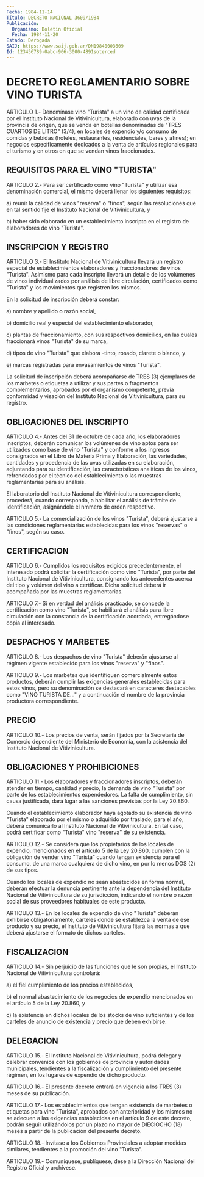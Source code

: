 ```yaml
---
Fecha: 1984-11-14
Título: DECRETO NACIONAL 3609/1984
Publicación:
  Organismo: Boletín Oficial
  Fecha: 1984-11-20
Estado: Derogada
SAIJ: https://www.saij.gob.ar/DN19840003609
Id: 123456789-0abc-906-3000-4891soterced
---
```

# DECRETO REGLAMENTARIO SOBRE VINO TURISTA

<a id="1"></a>
ARTICULO  1.-  Denomínase  vino "Turista" a un vino de calidad certificada  por  el  Instituto  Nacional    de    Vitivinicultura, elaborado  con  uvas  de  la provincia de origen, que se  venda  en botellas denominadas de "TRES  CUARTOS  DE LITRO" (3/4), en locales de expendio y/o consumo de comidas y bebidas (hoteles, restaurantes,  residenciales,  bares  y  afines);    en    negocios específicamente  dedicados a la venta de artículos regionales  para el  turismo  y  en otros  en  que  se  vendan  vinos  fraccionados.

## REQUISITOS PARA EL VINO "TURISTA"

<a id="2"></a>
ARTICULO  2.-  Para  ser  certificado  como  vino  "Turista" y utilizar  esa  denominación  comercial, el mismo deberá llenar  los siguientes requisitos:

a)  reunir  la calidad de vinos  "reserva"  o  "finos",  según  las resoluciones  que  en  tal  sentido  fije  el Instituto Nacional de Vitivinicultura, y

b)  haber  sido  elaborado en un establecimiento  inscripto  en  el registro de elaboradores de vino "Turista".

## INSCRIPCION Y REGISTRO

<a id="3"></a>
ARTICULO  3.- El Instituto Nacional de Vitivinicultura llevará un registro especial de establecimientos elaboradores y fraccionadores de  vinos  "Turista".  Asimismo  para cada inscripto llevará  un detalle de los volúmenes de vinos individualizados  por análisis de  libre  circulación,  certificados como "Turista" y los movimientos que registren los mismos.

En la solicitud de inscripción deberá constar:

a) nombre y apellido o razón social,

b) domicilio real y especial del establecimiento  elaborador,

c)  plantas  de fraccionamiento, con sus respectivos domicilios, en las  cuales  fraccionará    vinos   "Turista"  de  su  marca,

d) tipos de vino "Turista" que elabora  -tinto,  rosado,  clarete o blanco, y

e)  marcas registradas para envasamientos de vinos "Turista".

La  solicitud   de  inscripción  deberá  acompañarse  de  TRES  (3) ejemplares de los  marbetes  o  etiquetas a utilizar y sus partes o fragmentos complementarios, aprobados  por el organismo competente, previa conformidad y visación del Instituto Nacional de Vitivinicultura, para su registro.

## OBLIGACIONES DEL INSCRIPTO

<a id="4"></a>
ARTICULO  4.-  Antes  del  31  de  octubre  de  cada  año, los elaboradores  inscriptos,  deberán comunicar los volúmenes de  vino aptos para ser utilizados como  base de vino "Turista" y conforme a los ingresos consignados en el Libro de Materia Prima y Elaboración, las variedades, cantidades  y  procedencia de las uvas utilizadas  en su elaboración, adjuntando para  su  identificación, las características  analíticas  de  los  vinos, refrendados por el técnico del establecimiento o las muestras  reglamentarias  para su análisis.

El    laboratorio    del   Instituto  Nacional  de  Vitivinicultura correspondiente, procederá,  cuando  corresponda,  a  habilitar  el análisis  de  trámite  de  identificación, asignándole el nmmero de orden respectivo.

<a id="5"></a>
ARTICULO 5.- La comercialización de los vinos "Turista", deberá ajustarse  a  las  condiciones reglamentarias establecidas para los vinos "reservas" o "finos", según su caso.

## CERTIFICACION

<a id="6"></a>
ARTICULO 6.- Cumplidos los requisitos exigidos precedentemente, el  interesado    podrá    solicitar  la  certificación  como  vino "Turista",  por parte del Instituto  Nacional  de  Vitivinicultura, consignando los  antecedentes  acerca del tipo y volúmen del vino a certificar. Dicha solicitud deberá  ir  acompañada por las muestras reglamentarias.

<a id="7"></a>
ARTICULO  7.- Si en verdad del análisis practicado, se concede la certificación  como  vino  "Turista",  se habilitará el análisis para  libre  circulación  con  la  constancia de  la  certificación acordada, entregándose copia al interesado.

## DESPACHOS Y MARBETES

<a id="8"></a>
ARTICULO 8.- Los despachos de vino "Turista" deberán ajustarse al régimen  vigente establecido para los vinos "reserva" y "finos".

<a id="9"></a>
ARTICULO 9.- Los marbetes que identifiquen comercialmente estos productos,  deberán  cumplir  las exigencias generales establecidas para estos vinos, pero su denominación  se  destacará en caracteres destacables  como "VINO TURISTA DE..." y a continuación  el  nombre de la provincia productora correspondiente.

## PRECIO

<a id="10"></a>
ARTICULO  10.-  Los  precios  de  venta,  serán fijados por la Secretaría de Comercio dependiente del Ministerio  de Economía, con la    asistencia    del   Instituto  Nacional  de  Vitivinicultura.

## OBLIGACIONES Y PROHIBICIONES

<a id="11"></a>
ARTICULO  11.-  Los  elaboradores y fraccionadores inscriptos, deberán atender en tiempo,  cantidad  y  precio, la demanda de vino "Turista" por parte de los establecimientos  expendedores. La falta de cumplimiento, sin causa justificada, dará lugar  a las sanciones previstas por la Ley 20.860.

Cuando el establecimiento elaborador haya agotado su  existencia de vino  "Turista"  elaborado  por  el mismo o adquirido por traslado, para  el  año,  deberá  comunicarlo  al    Instituto   Nacional  de Vitivinicultura. En tal caso, podrá certificar como "Turista"  vino "reserva" de su existencia.

<a id="12"></a>
ARTICULO 12.- Se considera que los propietarios de los locales de expendio,  mencionados  en  el  artículo  5  de  la  Ley 20.860, cumplen  con  la obligación de vender vino "Turista" cuando  tengan existencia para  el consumo, de una marca cualquiera de dicho vino, en por lo menos DOS (2) de sus tipos.

Cuando  los locales  de  expendio  no  sean  abastecidos  en  forma normal, deberán efectuar la denuncia pertinente ante la dependencia   del  Instituto  Nacional  de  Vitivinicultura  de  su jurisdicción, indicando el nombre o razón social de sus proveedores habituales de este producto.

<a id="13"></a>
ARTICULO  13.-  En  los  locales de expendio de vino "Turista" deberán exhibirse obligatoriamente,  carteles  donde  se establezca la venta de ese producto y su precio, el Instituto de Vitivinicultura  fijará  las  normas  a  que  deberá  ajustarse  el formato de dichos carteles.

## FISCALIZACION

<a id="14"></a>
ARTICULO  14.-  Sin  perjuicio  de  las  funciones  que le son propias, el Instituto Nacional de Vitivinicultura controlará:

a)    el  fiel  cumplimiento  de  los  precios  establecidos,

b) el normal abastecimiento de los negocios de expendio mencionados en el artículo 5 de la Ley 20.860, y

c)  la  existencia   en  dichos  locales  de  los  stocks  de  vino suficientes y de los  carteles  de  anuncio  de existencia y precio que deben exhibirse.

## DELEGACION

<a id="15"></a>
ARTICULO  15.- El Instituto Nacional de Vitivinicultura, podrá delegar y celebrar  convenios  con  los  gobiernos  de  provincia y autoridades    municipales,    tendientes   a  la  fiscalización  y cumplimiento del presente régimen, en los lugares  de  expendio  de dicho producto.

<a id="16"></a>
ARTICULO  16.-  El  presente decreto entrará en vigencia a los TRES (3) meses de su publicación.

<a id="17"></a>
ARTICULO  17.-  Los  establecimientos que tengan existencia de marbetes o etiquetas para vino "Turista", aprobados con anterioridad  y  los  mismos  no    se  adecuen  a  las  exigencias establecidas  en  el  artículo  9 de este  decreto,  podrán  seguir utilizándolos  por un plazo no mayor  de  DIECIOCHO  (18)  meses  a partir de la publicación del presente decreto.

<a id="18"></a>
ARTICULO  18.- Invítase a los Gobiernos Provinciales a adoptar medidas similares,  tendientes  a  la promoción del vino "Turista".

<a id="19"></a>
ARTICULO  19.-  Comuníquese,  publíquese,  dese a la Dirección Nacional del Registro Oficial y archívese.